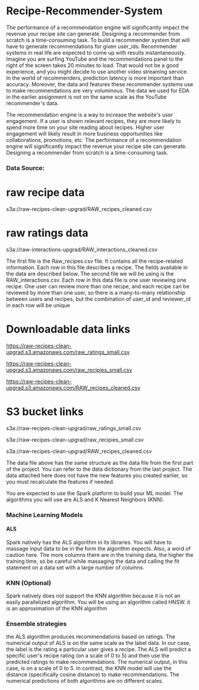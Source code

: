 # Recipe-Recommender-System
The performance of a recommendation engine will significantly impact the revenue your recipe site can generate.  Designing a recommender from scratch is a time-consuming task. To build a recommender system that will have to generate recommendations for given user_ids. Recommender systems in real life are expected to come up with results instantaneously. Imagine you are surfing YouTube and the recommendations panel to the right of the screen takes 20 minutes to load. That would not be a good experience, and you might decide to use another video streaming service. In the world of recommenders, prediction latency is more important than accuracy. Moreover, the data and features these recommender systems use to make recommendations are very voluminous. The data we used for EDA in the earlier assignment is not on the same scale as the YouTube recommender's data.

The recommendation engine is a way to increase the website's user engagement. If a user is shown relevant recipes, they are more likely to spend more time on your site reading about recipes. Higher user engagement will likely result in more business opportunities like collaborations, promotions, etc.
The performance of a recommendation engine will significantly impact the revenue your recipe site can generate. Designing a recommender from scratch is a time-consuming task.

### Data Source:

# raw recipe data
s3a://raw-recipes-clean-upgrad/RAW_recipes_cleaned.csv

# raw ratings data
s3a://raw-interactions-upgrad/RAW_interactions_cleaned.csv

The first file is the Raw_recipes.csv file. It contains all the recipe-related information. Each row in this file describes a recipe. The fields available in the data are described below.
The second file we will be using is the RAW_interactions.csv. Each row in this data file is one user reviewing one recipe. One user can review more than one recipe, and each recipe can be reviewed by more than one user, so there is a many-to-many relationship between users and recipes, but the combination of user_id and reviewer_id in each row will be unique


# Downloadable data links 

https://raw-recipes-clean-upgrad.s3.amazonaws.com/raw_ratings_small.csv

https://raw-recipes-clean-upgrad.s3.amazonaws.com/raw_recipies_small.csv

https://raw-recipes-clean-upgrad.s3.amazonaws.com/RAW_recipes_cleaned.csv


# S3 bucket links 

s3a://raw-recipes-clean-upgrad/raw_ratings_small.csv

s3a://raw-recipes-clean-upgrad/raw_recipies_small.csv

s3a://raw-recipes-clean-upgrad/RAW_recipes_cleaned.csv


The data file above has the same structure as the data file from the first part of the project. You can refer to the data dictionary from the last project. The data attached here does not have the new features you created earlier, so you must recalculate the features if needed. 

You are expected to use the Spark platform to build your ML model. The algorithms you will use are ALS and K Nearest Neighbors (KNN).

### Machine Learning Models
#### ALS
Spark natively has the ALS algorithm in its libraries. You will have to massage input data to be in the form the algorithm expects. Also, a word of caution here. The more columns there are in the training data, the higher the training time, so be careful while massaging the data and calling the fit statement on a data set with a large number of columns. 

### KNN (Optional)
Spark natively does not support the KNN algorithm because it is not an easily parallelized algorithm. You will be using an algorithm called HNSW. it is an approximation of the KNN algorithm
### Ensemble strategies
the ALS algorithm produces recommendations based on ratings. The numerical output of ALS is on the same scale as the label data. In our case, the label is the rating a particular user gives a recipe. The ALS will predict a specific user's recipe rating (on a scale of 0 to 5) and then use the predicted ratings to make recommendations. The numerical output, in this case, is on a scale of 0 to 5. In contrast, the KNN model will use the distance (specifically cosine distance) to make recommendations. The numerical predictions of both algorithms are on different scales.
